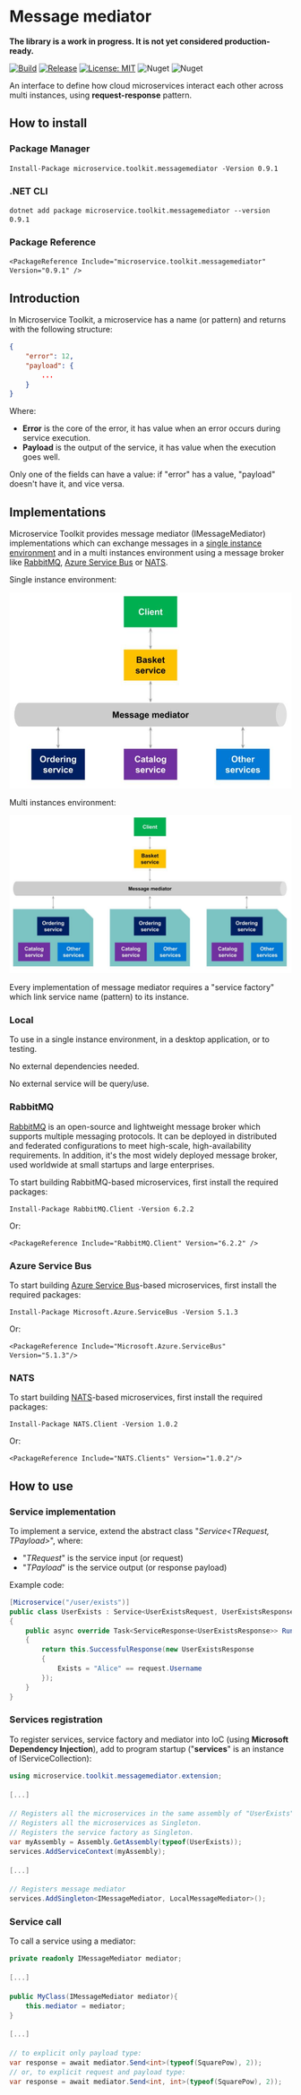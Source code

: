 ﻿# Message mediator

__The library is a work in progress. It is not yet considered production-ready.__

[![Build](https://github.com/MpStyle/microservicetoolkit/actions/workflows/build.yml/badge.svg)](https://github.com/MpStyle/microservicetoolkit/actions/workflows/build.yml)
[![Release](https://github.com/MpStyle/microservicetoolkit/actions/workflows/release.yml/badge.svg)](https://github.com/MpStyle/microservicetoolkit/actions/workflows/release.yml)
[![License: MIT](https://img.shields.io/badge/License-MIT-yellow.svg)](https://opensource.org/licenses/MIT)
![Nuget](https://img.shields.io/nuget/dt/microservice.toolkit.messagemediator)
![Nuget](https://img.shields.io/nuget/v/microservice.toolkit.messagemediator)

An interface to define how cloud microservices interact each other across multi instances, using **request-response** pattern.

## How to install

### Package Manager
```
Install-Package microservice.toolkit.messagemediator -Version 0.9.1
```

### .NET CLI
```
dotnet add package microservice.toolkit.messagemediator --version 0.9.1
```

### Package Reference
```
<PackageReference Include="microservice.toolkit.messagemediator" Version="0.9.1" />
```

## Introduction
In Microservice Toolkit, a microservice has a name (or pattern) and returns with the following structure:
```json
{
    "error": 12,
    "payload": {
        ...
    }
}
```
Where:
- __Error__ is the core of the error, it has value when an error occurs during service execution.
- __Payload__ is the output of the service, it has value when the execution goes well.

Only one of the fields can have a value: if "error" has a value, "payload" doesn't have it, and vice versa.

## Implementations

Microservice Toolkit provides message mediator (IMessageMediator) implementations which can exchange messages in a [single instance environment](#local) and in a multi instances environment using a message broker like [RabbitMQ](#rabbitmq), [Azure Service Bus](#servicebus) or [NATS](#nats).

Single instance environment:

![Single instance](./docs/mediator_single_instance.jpg)

Multi instances environment:

![Multi instances](./docs/mediator_multi_instances.jpg)

Every implementation of message mediator requires a "service factory" which link service name (pattern) to its instance.

### Local

<a name="local"></a>
To use in a single instance environment, in a desktop application, or to testing.

No external dependencies needed.

No external service will be query/use.

### RabbitMQ

<a name="rabbitmq"></a>
[RabbitMQ](https://www.rabbitmq.com/) is an open-source and lightweight message broker which supports multiple messaging protocols. It can be deployed in distributed and federated configurations to meet high-scale, high-availability requirements. In addition, it's the most widely deployed message broker, used worldwide at small startups and large enterprises.

To start building RabbitMQ-based microservices, first install the required packages:
```
Install-Package RabbitMQ.Client -Version 6.2.2
```
Or:
```
<PackageReference Include="RabbitMQ.Client" Version="6.2.2" />
```

### Azure Service Bus

<a name="servicebus"></a>
To start building [Azure Service Bus](https://learn.microsoft.com/en-us/azure/service-bus-messaging/service-bus-messaging-overview)-based microservices, first install the required packages:

```
Install-Package Microsoft.Azure.ServiceBus -Version 5.1.3
```
Or:
```
<PackageReference Include="Microsoft.Azure.ServiceBus" Version="5.1.3"/>
```

### NATS

<a name="nats"></a>
To start building [NATS](https://nats.io/)-based microservices, first install the required packages:

```
Install-Package NATS.Client -Version 1.0.2
```
Or:
```
<PackageReference Include="NATS.Clients" Version="1.0.2"/>
```

## How to use

### Service implementation
To implement a service, extend the abstract class "_Service<TRequest, TPayload>_", where:
- "_TRequest_" is the service input (or request)
- "_TPayload_" is the service output (or response payload)

Example code:

```C#
[Microservice("/user/exists")]
public class UserExists : Service<UserExistsRequest, UserExistsResponse>
{
    public async override Task<ServiceResponse<UserExistsResponse>> Run(UserExistsRequest request)
    {
        return this.SuccessfulResponse(new UserExistsResponse
        {
            Exists = "Alice" == request.Username
        });
    }
}
```

### Services registration

To register services, service factory and mediator into IoC (using __Microsoft Dependency Injection__), add to program startup ("__services__" is an instance of IServiceCollection):

```C#
using microservice.toolkit.messagemediator.extension;

[...]

// Registers all the microservices in the same assembly of "UserExists" class.
// Registers all the microservices as Singleton.
// Registers the service factory as Singleton.
var myAssembly = Assembly.GetAssembly(typeof(UserExists));
services.AddServiceContext(myAssembly);

[...]

// Registers message mediator 
services.AddSingleton<IMessageMediator, LocalMessageMediator>();
```

### Service call

To call a service using a mediator:

```C#
private readonly IMessageMediator mediator;

[...]

public MyClass(IMessageMediator mediator){
    this.mediator = mediator;
}

[...]

// to explicit only payload type:
var response = await mediator.Send<int>(typeof(SquarePow), 2));
// or, to explicit request and payload type:
var response = await mediator.Send<int, int>(typeof(SquarePow), 2));
```